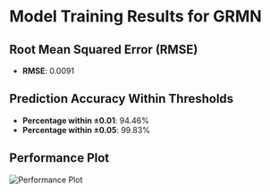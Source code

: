 # Model Training Results for GRMN

## Root Mean Squared Error (RMSE)
- **RMSE**: 0.0091

## Prediction Accuracy Within Thresholds
- **Percentage within ±0.01**: 94.46%
- **Percentage within ±0.05**: 99.83%

## Performance Plot
![Performance Plot](../imgs/GRMN.png)
